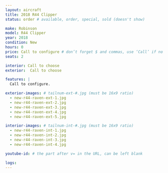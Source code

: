 ```yaml
---
layout: aircraft
title: 2018 R44 Clipper
status: order # available, order, special, sold (doesn't show)

make: Robinson
model: R44 Clipper
year: 2018
condition: New
hours: 0
price: Call to configure # don’t forget $ and commas, use ‘Call’ if no price listed
seats: 2

interior: Call to choose
exterior:  Call to choose

features: |
  Call to configure.

exterior-images: # tailnum-ext-#.jpg (must be 16x9 ratio)
  - new-r44-raven-ext-1.jpg
  - new-r44-raven-ext-2.jpg
  - new-r44-raven-ext-3.jpg
  - new-r44-raven-ext-4.jpg
  - new-r44-raven-ext-5.jpg

interior-images: # tailnum-int-#.jpg (must be 16x9 ratio)
  - new-r44-raven-int-1.jpg
  - new-r44-raven-int-2.jpg
  - new-r44-raven-int-3.jpg
  - new-r44-raven-int-4.jpg

youtube-id: # the part after v= in the URL, can be left blank

logs:
---
```

